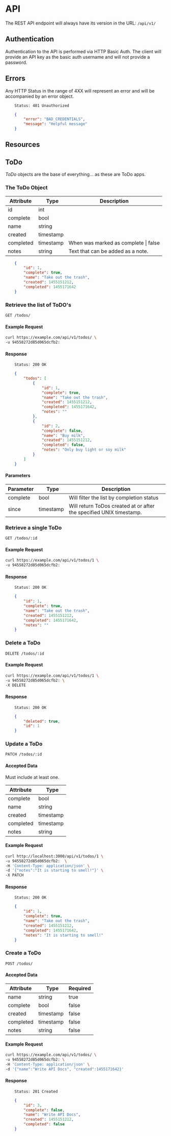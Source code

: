 # API

The REST API endpoint will always have its version in the URL: `/api/v1/`

## Authentication

Authentication to the API is performed via HTTP Basic Auth. The client will provide an API key as the basic auth username and will not provide a password.

## Errors

Any HTTP Status in the range of 4XX will represent an error and will be accompanied by an error object.

```HTTP
    Status: 401 Unauthorized
```
```json
    {
        "error": "BAD_CREDENTIALS",
        "message": "Helpful message"
    }
```

## Resources


## ToDo

*ToDo* objects are the base of everything… as these are ToDo apps.

### The ToDo Object

|  Attribute   |  Type      |             Description               |
|--------------|------------|---------------------------------------|
|   id         |  int       |                                       |
|   complete   |  bool      |                                       |
|   name       |  string    |                                       |
|   created    |  timestamp |                                       |
|   completed  |  timestamp |  When was marked as complete \| false |
|   notes      |  string    |  Text that can be added as a note.    |

```json
    {
        "id": 1,
        "complete": true,
        "name": "Take out the trash",
        "created": 1455151212,
        "completed": 1455171642
    }
```

### Retrieve the list of ToDO's

```HTTP
GET /todos/
```

#### Example Request

```sh
curl https://example.com/api/v1/todos/ \
-u 94558272d85d065dcfb2:
```

#### Response

```HTTP
    Status: 200 OK
```

```json
    {
        "todos": [
            {
                "id": 1,
                "complete": true,
                "name": "Take out the trash",
                "created": 1455151212,
                "completed": 1455171642,
                "notes": ""
            },
            {
                "id": 2,
                "complete": false,
                "name": "Buy milk",
                "created": 1455151212,
                "completed": false,
                "notes": "Only buy light or soy milk"
            }
        ]
    }
```

#### Parameters

|   Parameter   |   Type      |   Description   |
|---------------|-------------|-----------------|
|   complete    |   bool      |  Will filter the list by completion status |
|   since       |   timestamp |  Will return ToDos created at or after the specified UNIX timestamp. |

### Retrieve a single ToDo

```HTTP
GET /todos/:id
```

#### Example Request

```sh
curl https://example.com/api/v1/todos/1 \
-u 94558272d85d065dcfb2:
```

#### Response

```HTTP
    Status: 200 OK
```

```json
    {
        "id": 1,
        "complete": true,
        "name": "Take out the trash",
        "created": 1455151212,
        "completed": 1455171642,
        "notes": ""
    }
```

### Delete a ToDo

```HTTP
DELETE /todos/:id
```

#### Example Request

```sh
curl https://example.com/api/v1/todos/1 \
-u 94558272d85d065dcfb2: \
-X DELETE
```

#### Response

```HTTP
    Status: 200 OK
```

```json
    {
        "deleted": true,
        "id": 1
    }
```

### Update a ToDo

```HTTP
PATCH /todos/:id
```

#### Accepted Data

Must include at least one.

|  Attribute   |  Type      |
|--------------|------------|
|   complete   |  bool      |
|   name       |  string    |
|   created    |  timestamp |
|   completed  |  timestamp |
|   notes      |  string    |


#### Example Request

```sh
curl http://localhost:3000/api/v1/todos/1 \
-u 94558272d85d065dcfb2:  \
-H 'Content-Type: application/json' \
-d '{"notes":"It is starting to smell!"}' \
-X PATCH
```

#### Response

```HTTP
    Status: 200 OK
```

```json
    {
        "id": 1,
        "complete": true,
        "name": "Take out the trash",
        "created": 1455151212,
        "completed": 1455171642,
        "notes": "It is starting to smell!"
    }
```

### Create a ToDo

```HTTP
POST /todos/
```

#### Accepted Data


|  Attribute   |  Type      |  Required |
|--------------|------------|-----------|
|   name       |  string    |  true     |
|   complete   |  bool      |  false    |
|   created    |  timestamp |  false    |
|   completed  |  timestamp |  false    |
|   notes      |  string    |  false    |

#### Example Request

```sh
curl https://example.com/api/v1/todos/ \
-u 94558272d85d065dcfb2: \
-H 'Content-Type: application/json' \
-d '{"name":"Write API Docs", "created":1455171642}'
```

#### Response

```HTTP
    Status: 201 Created
```
```json
    {
        "id": 3,
        "complete": false,
        "name": "Write API Docs",
        "created": 1455151212,
        "completed": false
    }
```

